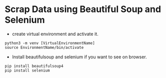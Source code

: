 # Scrap Data using Beautiful Soup and Selenium

- create virtual environment and activate it.

```
python3 -m venv [VirtualEnvironmentName]
source EnvironmentName/bin/activate
```
- Install beautifulsoup and selenium if you want to see on browser.
```
pip install beautifulsoup4
pip install selenium
```

